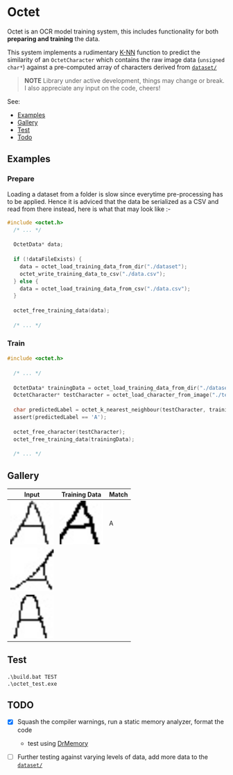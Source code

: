 # Octet

Octet is an OCR model training system, this includes functionality for both **preparing and training** the data.

This system implements a rudimentary [K-NN](https://www.ibm.com/topics/knn) function to predict the similarity of an `OctetCharacter` which contains the raw image data (`unsigned char*`) against a pre-computed array of characters derived from  [`dataset/`](./dataset)

> **NOTE**
> Library under active development, things may change or break. I also appreciate any input on the code, cheers!

See:
- [Examples](#examples)
- [Gallery](#gallery)
- [Test](#Test)
- [Todo](#todo)

## Examples

### Prepare

Loading a dataset from a folder is slow since everytime pre-processing has to be applied. Hence it is adviced that the data be serialized as a CSV and read from there instead, here is what that may look like :-

```c
#include <octet.h>
  /* ... */

  OctetData* data;

  if (!dataFileExists) {
    data = octet_load_training_data_from_dir("./dataset");
    octet_write_training_data_to_csv("./data.csv");
  } else {
    data = octet_load_training_data_from_csv("./data.csv");
  }

  octet_free_training_data(data);

  /* ... */
```

### Train

```c
#include <octet.h>

  /* ... */

  OctetData* trainingData = octet_load_training_data_from_dir("./dataset");
  OctetCharacter* testCharacter = octet_load_character_from_image("./tests/test_data/test-A.jpg");

  char predictedLabel = octet_k_nearest_neighbour(testCharacter, trainingData, /* k */ 3);
  assert(predictedLabel == 'A');

  octet_free_character(testCharacter);
  octet_free_training_data(trainingData);

  /* ... */
```

## Gallery

| Input                                                          | Training Data                             | Match |
|----------------------------------------------------------------|-------------------------------------------|-------|
| <img src="./tests/test_data/test-A.jpg" width="100" />         | <img src="./dataset/A.jpg" width="100" /> | A     |
| <img src="./tests/test_data/test-A-cursive.jpg" width="100" /> |                                           |       |
| <img src="./tests/test_data/test-A-rounded.jpg" width="100" /> |                                           |       |

## Test

```console
.\build.bat TEST
.\octet_test.exe
```

## TODO

- [X] Squash the compiler warnings, run a static memory analyzer, format the code 
  - test using [DrMemory](https://drmemory.org/)
- [ ] Further testing against varying levels of data, add more data to the [`dataset/`](./dataset)


